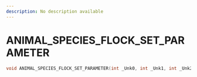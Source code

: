 ```yaml
---
description: No description available 
---
```


# ANIMAL_SPECIES_FLOCK_SET_PARAMETER

```cpp
void ANIMAL_SPECIES_FLOCK_SET_PARAMETER(int _Unk0, int _Unk1, int _Unk2, int _Unk3, int _Unk4);
```